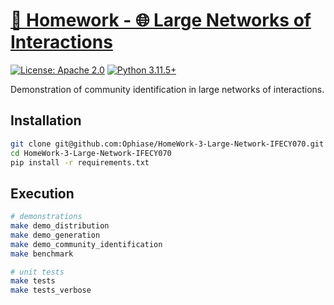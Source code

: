 # [📔 Homework - 🌐 Large Networks of Interactions](https://github.com/Ophiase/HomeWork-3-Large-Network-IFECY070)

[![License: Apache 2.0](https://img.shields.io/badge/License-Apache%202.0-green.svg)](https://opensource.org/licenses/Apache-2.0)
[![Python 3.11.5+](https://img.shields.io/badge/Python-3.11.5%2B-yellow.svg)](https://www.python.org/)

Demonstration of community identification in large networks of interactions.

## Installation

```bash
git clone git@github.com:Ophiase/HomeWork-3-Large-Network-IFECY070.git
cd HomeWork-3-Large-Network-IFECY070
pip install -r requirements.txt
```

## Execution

```bash
# demonstrations
make demo_distribution
make demo_generation
make demo_community_identification
make benchmark

# unit tests
make tests
make tests_verbose
```
